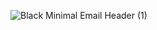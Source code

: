 
![Black Minimal Email Header (1)](https://user-images.githubusercontent.com/125750246/232835197-b73a3d8a-7f4f-467e-a711-a239d3c1a115.png)
